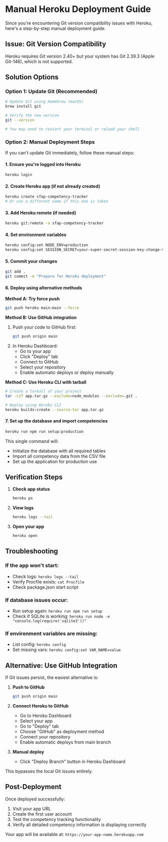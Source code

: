 # Manual Heroku Deployment Guide

Since you're encountering Git version compatibility issues with Heroku, here's a step-by-step manual deployment guide.

## Issue: Git Version Compatibility

Heroku requires Git version 2.40+ but your system has Git 2.39.3 (Apple Git-146), which is not supported.

## Solution Options

### Option 1: Update Git (Recommended)

```bash
# Update Git using Homebrew (macOS)
brew install git

# Verify the new version
git --version

# You may need to restart your terminal or reload your shell
```

### Option 2: Manual Deployment Steps

If you can't update Git immediately, follow these manual steps:

#### 1. Ensure you're logged into Heroku

```bash
heroku login
```

#### 2. Create Heroku app (if not already created)

```bash
heroku create sfap-competency-tracker
# Or use a different name if this one is taken
```

#### 3. Add Heroku remote (if needed)

```bash
heroku git:remote -a sfap-competency-tracker
```

#### 4. Set environment variables

```bash
heroku config:set NODE_ENV=production
heroku config:set SESSION_SECRET=your-super-secret-session-key-change-this-in-production
```

#### 5. Commit your changes

```bash
git add .
git commit -m "Prepare for Heroku deployment"
```

#### 6. Deploy using alternative methods

**Method A: Try force push**
```bash
git push heroku main:main --force
```

**Method B: Use GitHub integration**
1. Push your code to GitHub first:
   ```bash
   git push origin main
   ```
2. In Heroku Dashboard:
   - Go to your app
   - Click "Deploy" tab
   - Connect to GitHub
   - Select your repository
   - Enable automatic deploys or deploy manually

**Method C: Use Heroku CLI with tarball**
```bash
# Create a tarball of your project
tar -czf app.tar.gz --exclude=node_modules --exclude=.git .

# Deploy using Heroku CLI
heroku builds:create --source-tar app.tar.gz
```

#### 7. Set up the database and import competencies

```bash
heroku run npm run setup:production
```

This single command will:
- Initialize the database with all required tables
- Import all competency data from the CSV file
- Set up the application for production use

## Verification Steps

1. **Check app status**
   ```bash
   heroku ps
   ```

2. **View logs**
   ```bash
   heroku logs --tail
   ```

3. **Open your app**
   ```bash
   heroku open
   ```

## Troubleshooting

### If the app won't start:
- Check logs: `heroku logs --tail`
- Verify Procfile exists: `cat Procfile`
- Check package.json start script

### If database issues occur:
- Run setup again: `heroku run npm run setup`
- Check if SQLite is working: `heroku run node -e "console.log(require('sqlite3'))"`

### If environment variables are missing:
- List config: `heroku config`
- Set missing vars: `heroku config:set VAR_NAME=value`

## Alternative: Use GitHub Integration

If Git issues persist, the easiest alternative is:

1. **Push to GitHub**
   ```bash
   git push origin main
   ```

2. **Connect Heroku to GitHub**
   - Go to Heroku Dashboard
   - Select your app
   - Go to "Deploy" tab
   - Choose "GitHub" as deployment method
   - Connect your repository
   - Enable automatic deploys from main branch

3. **Manual deploy**
   - Click "Deploy Branch" button in Heroku Dashboard

This bypasses the local Git issues entirely.

## Post-Deployment

Once deployed successfully:

1. Visit your app URL
2. Create the first user account
3. Test the competency tracking functionality
4. Verify all detailed competency information is displaying correctly

Your app will be available at: `https://your-app-name.herokuapp.com`